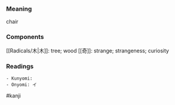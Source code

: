 ### Meaning

chair

### Components

[[Radicals/木|木]]: tree; wood [[奇]]: strange; strangeness; curiosity

### Readings

```
- Kunyomi: 
- Onyomi: イ
```

#kanji